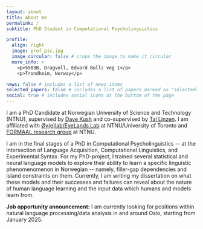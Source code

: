 ```yaml
---
layout: about
title: About me
permalink: /
subtitle: PhD Student in Computational Psycholinguistics

profile:
  align: right
  image: prof_pic.jpg
  image_circular: false # crops the image to make it circular
  more_info: >
    <p>5503B, Dragvoll, Edvard Bulls veg 1</p>
    <p>Trondheim, Norway</p>

news: false # includes a list of news items
selected_papers: false # includes a list of papers marked as "selected={true}"
social: true # includes social icons at the bottom of the page
---
```


I am a PhD Candidate at Norwegian University of Science and Technology (NTNU), supervised by [Dave Kush](https://davewkush.github.io/) and co-supervised by [Tal Linzen](https://tallinzen.net/). I am affiliated with [Øy(e)lab/EyeLands Lab](https://davewkush.github.io/oeyelab.html) at NTNU/University of Toronto and [FORMAAL research group](https://www.ntnu.edu/isl/formaal) at NTNU. 

I am in the final stages of a PhD in Computational Psycholinguistics -- at the intersection of Language Acquisition, Computational Linguistics, and Experimental Syntax. For my PhD-project, I trained several statistical and neural language models to explore their ability to learn a specific linguistic phenomenomenon in Norwegian -- namely, filler-gap dependencies and island constraints on them. Currently, I am writing my dissertation on what these models and their successes and failures can reveal about the nature of human language learning and the input data which humans and models learn from.

**Job opportunity announcement:** I am currently looking for positions within natural language processing/data analysis in and around Oslo, starting from January 2025.